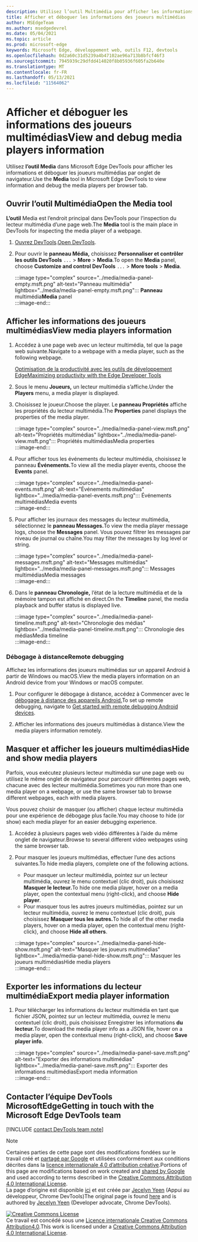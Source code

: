 ```yaml
---
description: Utilisez l’outil Multimédia pour afficher les informations et déboguer les joueurs multimédias par onglet de navigateur.
title: Afficher et déboguer les informations des joueurs multimédias
author: MSEdgeTeam
ms.author: msedgedevrel
ms.date: 05/04/2021
ms.topic: article
ms.prod: microsoft-edge
keywords: Microsoft Edge, développement web, outils F12, devtools
ms.openlocfilehash: 0d2a60c31d5239a4b47102ae96a713b8bfcf46f3
ms.sourcegitcommit: 7945939c29dfdd414020f8b05936f605fa2b640e
ms.translationtype: MT
ms.contentlocale: fr-FR
ms.lasthandoff: 05/13/2021
ms.locfileid: "11564062"
---
```

<!-- Copyright Jecelyn Yeen

   Licensed under the Apache License, Version 2.0 (the "License");
   you may not use this file except in compliance with the License.
   You may obtain a copy of the License at

       https://www.apache.org/licenses/LICENSE-2.0

   Unless required by applicable law or agreed to in writing, software
   distributed under the License is distributed on an "AS IS" BASIS,
   WITHOUT WARRANTIES OR CONDITIONS OF ANY KIND, either express or implied.
   See the License for the specific language governing permissions and
   limitations under the License.  -->  
# <a name="view-and-debug-media-players-information"></a><span data-ttu-id="129e5-104">Afficher et déboguer les informations des joueurs multimédias</span><span class="sxs-lookup"><span data-stu-id="129e5-104">View and debug media players information</span></span>  

<span data-ttu-id="129e5-105">Utilisez **l’outil Media** dans Microsoft Edge DevTools pour afficher les informations et déboguer les joueurs multimédias par onglet de navigateur.</span><span class="sxs-lookup"><span data-stu-id="129e5-105">Use the **Media** tool in Microsoft Edge DevTools to view information and debug the media players per browser tab.</span></span>  

## <a name="open-the-media-tool"></a><span data-ttu-id="129e5-106">Ouvrir l’outil Multimédia</span><span class="sxs-lookup"><span data-stu-id="129e5-106">Open the Media tool</span></span>  

<span data-ttu-id="129e5-107">**L’outil** Media est l’endroit principal dans DevTools pour l’inspection du lecteur multimédia d’une page web.</span><span class="sxs-lookup"><span data-stu-id="129e5-107">The **Media** tool is the main place in DevTools for inspecting the media player of a webpage.</span></span>

1.  <span data-ttu-id="129e5-108">[Ouvrez DevTools][DevtoolsGuideChromiumOpen].</span><span class="sxs-lookup"><span data-stu-id="129e5-108">[Open DevTools][DevtoolsGuideChromiumOpen].</span></span>  
1.  <span data-ttu-id="129e5-109">Pour ouvrir le **panneau Média,** choisissez **Personnaliser et contrôler les outils DevTools** `...`  >  **More**  >  **Media**.</span><span class="sxs-lookup"><span data-stu-id="129e5-109">To open the **Media** panel, choose **Customize and control DevTools** `...` > **More tools** > **Media**.</span></span>  
    
    :::image type="complex" source="../media/media-panel-empty.msft.png" alt-text="Panneau multimédia" lightbox="../media/media-panel-empty.msft.png":::
       <span data-ttu-id="129e5-111">**Panneau** multimédia</span><span class="sxs-lookup"><span data-stu-id="129e5-111">**Media** panel</span></span>  
    :::image-end:::  
    
## <a name="view-media-players-information"></a><span data-ttu-id="129e5-112">Afficher les informations des joueurs multimédias</span><span class="sxs-lookup"><span data-stu-id="129e5-112">View media players information</span></span>  

1.  <span data-ttu-id="129e5-113">Accédez à une page web avec un lecteur multimédia, tel que la page web suivante.</span><span class="sxs-lookup"><span data-stu-id="129e5-113">Navigate to a webpage with a media player, such as the following webpage.</span></span>  
    
    [<span data-ttu-id="129e5-114">Optimisation de la productivité avec les outils de développement Edge</span><span class="sxs-lookup"><span data-stu-id="129e5-114">Maximizing productivity with the Edge Developer Tools</span></span>][BingVideosSearchViewDetailMidE0BA14EC0E0D18C06C8DE0BA14EC0E0D18C06C8]  
    
1.  <span data-ttu-id="129e5-115">Sous le menu **Joueurs,** un lecteur multimédia s’affiche.</span><span class="sxs-lookup"><span data-stu-id="129e5-115">Under the **Players** menu, a media player is displayed.</span></span>  
1.  <span data-ttu-id="129e5-116">Choisissez le joueur.</span><span class="sxs-lookup"><span data-stu-id="129e5-116">Choose the player.</span></span>  <span data-ttu-id="129e5-117">Le **panneau Propriétés** affiche les propriétés du lecteur multimédia.</span><span class="sxs-lookup"><span data-stu-id="129e5-117">The **Properties** panel displays the properties of the media player.</span></span>  
    
    :::image type="complex" source="../media/media-panel-view.msft.png" alt-text="Propriétés multimédias" lightbox="../media/media-panel-view.msft.png":::
       <span data-ttu-id="129e5-119">Propriétés multimédias</span><span class="sxs-lookup"><span data-stu-id="129e5-119">Media properties</span></span>  
    :::image-end:::  
    
1.  <span data-ttu-id="129e5-120">Pour afficher tous les événements du lecteur multimédia, choisissez le panneau **Événements.**</span><span class="sxs-lookup"><span data-stu-id="129e5-120">To view all the media player events, choose the **Events** panel.</span></span>  
    
    :::image type="complex" source="../media/media-panel-events.msft.png" alt-text="Événements multimédias" lightbox="../media/media-panel-events.msft.png":::
       <span data-ttu-id="129e5-122">Événements multimédias</span><span class="sxs-lookup"><span data-stu-id="129e5-122">Media events</span></span>  
    :::image-end:::  
    
1.  <span data-ttu-id="129e5-123">Pour afficher les journaux des messages du lecteur multimédia, sélectionnez le **panneau Messages.**</span><span class="sxs-lookup"><span data-stu-id="129e5-123">To view the media player message logs, choose the **Messages** panel.</span></span>  <span data-ttu-id="129e5-124">Vous pouvez filtrer les messages par niveau de journal ou chaîne.</span><span class="sxs-lookup"><span data-stu-id="129e5-124">You may filter the messages by log level or string.</span></span>  
    
    :::image type="complex" source="../media/media-panel-messages.msft.png" alt-text="Messages multimédias" lightbox="../media/media-panel-messages.msft.png":::
       <span data-ttu-id="129e5-126">Messages multimédias</span><span class="sxs-lookup"><span data-stu-id="129e5-126">Media messages</span></span>  
    :::image-end:::  
    
1.  <span data-ttu-id="129e5-127">Dans le **panneau Chronologie,** l’état de la lecture multimédia et de la mémoire tampon est affiché en direct.</span><span class="sxs-lookup"><span data-stu-id="129e5-127">On the **Timeline** panel, the media playback and buffer status is displayed live.</span></span>  
    
    :::image type="complex" source="../media/media-panel-timeline.msft.png" alt-text="Chronologie des médias" lightbox="../media/media-panel-timeline.msft.png":::
       <span data-ttu-id="129e5-129">Chronologie des médias</span><span class="sxs-lookup"><span data-stu-id="129e5-129">Media timeline</span></span>  
    :::image-end:::  
    
### <a name="remote-debugging"></a><span data-ttu-id="129e5-130">Débogage à distance</span><span class="sxs-lookup"><span data-stu-id="129e5-130">Remote debugging</span></span>  

<span data-ttu-id="129e5-131">Affichez les informations des joueurs multimédias sur un appareil Android à partir de Windows ou macOS.</span><span class="sxs-lookup"><span data-stu-id="129e5-131">View the media players information on an Android device from your Windows or macOS computer.</span></span>  

1.  <span data-ttu-id="129e5-132">Pour configurer le débogage à distance, accédez à Commencer avec le [débogage à distance des appareils Android.][DevtoolsGuideChromiumRemoteDebuggingIndex]</span><span class="sxs-lookup"><span data-stu-id="129e5-132">To set up remote debugging, navigate to [Get started with remote debugging Android devices][DevtoolsGuideChromiumRemoteDebuggingIndex].</span></span>  
1.  <span data-ttu-id="129e5-133">Afficher les informations des joueurs multimédias à distance.</span><span class="sxs-lookup"><span data-stu-id="129e5-133">View the media players information remotely.</span></span>  
    
    <!-- TODO: recreate image using an Android device -->  
    <!--  
    :::image type="complex" source="../media/media-panel-remote-debug.msft.png" alt-text="Remote debugging" lightbox="../media/media-panel-remote-debug.msft.png":::
       Remote debugging  
    :::image-end:::  
    -->  
    
## <a name="hide-and-show-media-players"></a><span data-ttu-id="129e5-134">Masquer et afficher les joueurs multimédias</span><span class="sxs-lookup"><span data-stu-id="129e5-134">Hide and show media players</span></span>  

<span data-ttu-id="129e5-135">Parfois, vous exécutez plusieurs lecteur multimédia sur une page web ou utilisez le même onglet de navigateur pour parcourir différentes pages web, chacune avec des lecteur multimédia.</span><span class="sxs-lookup"><span data-stu-id="129e5-135">Sometimes you run more than one media player on a webpage, or use the same browser tab to browse different webpages, each with media players.</span></span>

<span data-ttu-id="129e5-136">Vous pouvez choisir de masquer \(ou afficher\) chaque lecteur multimédia pour une expérience de débogage plus facile.</span><span class="sxs-lookup"><span data-stu-id="129e5-136">You may choose to hide \(or show\) each media player for an easier debugging experience.</span></span>  

1.  <span data-ttu-id="129e5-137">Accédez à plusieurs pages web vidéo différentes à l’aide du même onglet de navigateur.</span><span class="sxs-lookup"><span data-stu-id="129e5-137">Browse to several different video webpages using the same browser tab.</span></span>  
1.  <span data-ttu-id="129e5-138">Pour masquer les joueurs multimédias, effectuer l’une des actions suivantes.</span><span class="sxs-lookup"><span data-stu-id="129e5-138">To hide media players, complete one of the following actions.</span></span>  
    *   <span data-ttu-id="129e5-139">Pour masquer un lecteur multimédia, pointez sur un lecteur multimédia, ouvrez le menu contextuel \(clic droit\), puis choisissez **Masquer le lecteur.**</span><span class="sxs-lookup"><span data-stu-id="129e5-139">To hide one media player, hover on a media player, open the contextual menu \(right-click\), and choose **Hide player**.</span></span>  
    *   <span data-ttu-id="129e5-140">Pour masquer tous les autres joueurs multimédias, pointez sur un lecteur multimédia, ouvrez le menu contextuel \(clic droit\), puis choisissez **Masquer tous les autres.**</span><span class="sxs-lookup"><span data-stu-id="129e5-140">To hide all of the other media players, hover on a media player, open the contextual menu \(right-click\), and choose **Hide all others**.</span></span>  
    
    :::image type="complex" source="../media/media-panel-hide-show.msft.png" alt-text="Masquer les joueurs multimédias" lightbox="../media/media-panel-hide-show.msft.png":::
       <span data-ttu-id="129e5-142">Masquer les joueurs multimédias</span><span class="sxs-lookup"><span data-stu-id="129e5-142">Hide media players</span></span>  
    :::image-end:::  
    
## <a name="export-media-player-information"></a><span data-ttu-id="129e5-143">Exporter les informations du lecteur multimédia</span><span class="sxs-lookup"><span data-stu-id="129e5-143">Export media player information</span></span>  

1.  <span data-ttu-id="129e5-144">Pour télécharger les informations du lecteur multimédia en tant que fichier JSON, pointez sur un lecteur multimédia, ouvrez le menu contextuel \(clic droit\), puis choisissez Enregistrer les informations **du lecteur.**</span><span class="sxs-lookup"><span data-stu-id="129e5-144">To download the media player info as a JSON file, hover on a media player, open the contextual menu \(right-click\), and choose **Save player info**.</span></span>  
    
    :::image type="complex" source="../media/media-panel-save.msft.png" alt-text="Exporter des informations multimédias" lightbox="../media/media-panel-save.msft.png":::
       <span data-ttu-id="129e5-146">Exporter des informations multimédias</span><span class="sxs-lookup"><span data-stu-id="129e5-146">Export media information</span></span>  
    :::image-end:::  
    
## <a name="getting-in-touch-with-the-microsoft-edge-devtools-team"></a><span data-ttu-id="129e5-147">Contacter l’équipe DevTools MicrosoftEdge</span><span class="sxs-lookup"><span data-stu-id="129e5-147">Getting in touch with the Microsoft Edge DevTools team</span></span>  

[!INCLUDE [contact DevTools team note](../includes/contact-devtools-team-note.md)]  

<!-- links -->  

[DevtoolsGuideChromiumOpen]: ../open/index.md "Ouvrez Microsoft Edge (Chromium) DevTools | Documents Microsoft"  

[DevtoolsGuideChromiumRemoteDebuggingIndex]: ../remote-debugging/index.md "Commencer à déboguer à distance les appareils Android | Documents Microsoft"  

[BingVideosSearchViewDetailMidE0BA14EC0E0D18C06C8DE0BA14EC0E0D18C06C8]: https://www.bing.com/videos/search?view=detail&mid=DE0BA14EC0E0D18C06C8DE0BA14EC0E0D18C06C8 "Optimisation de la productivité avec les outils de développement Edge | Bing Vidéo"  

> [!NOTE]
> <span data-ttu-id="129e5-151">Certaines parties de cette page sont des modifications fondées sur le travail créé et [partagé par Google][GoogleSitePolicies] et utilisées conformément aux conditions décrites dans la [licence internationale 4,0 d’attribution créative][CCA4IL].</span><span class="sxs-lookup"><span data-stu-id="129e5-151">Portions of this page are modifications based on work created and [shared by Google][GoogleSitePolicies] and used according to terms described in the [Creative Commons Attribution 4.0 International License][CCA4IL].</span></span>  
> <span data-ttu-id="129e5-152">La page d’origine est disponible [ici](https://developers.google.com/web/tools/chrome-devtools/media-panel/index) et est créée par [Jecelyn Yeen][JecelynYeen] \(Appui au développeur, Chrome DevTools\)</span><span class="sxs-lookup"><span data-stu-id="129e5-152">The original page is found [here](https://developers.google.com/web/tools/chrome-devtools/media-panel/index) and is authored by [Jecelyn Yeen][JecelynYeen] \(Developer advocate, Chrome DevTools\).</span></span>  

[![Creative Commons License][CCby4Image]][CCA4IL]  
<span data-ttu-id="129e5-154">Ce travail est concédé sous une [Licence internationale Creative Commons Attribution4.0][CCA4IL].</span><span class="sxs-lookup"><span data-stu-id="129e5-154">This work is licensed under a [Creative Commons Attribution 4.0 International License][CCA4IL].</span></span>  

[CCA4IL]: https://creativecommons.org/licenses/by/4.0  
[CCby4Image]: https://i.creativecommons.org/l/by/4.0/88x31.png  
[GoogleSitePolicies]: https://developers.google.com/terms/site-policies  
[JecelynYeen]: https://developers.google.com/web/resources/contributors#jecelyn-yeen  

